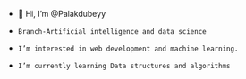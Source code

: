 - 👋 Hi, I’m @Palakdubeyy
-     Branch-Artificial intelligence and data science
-     I’m interested in web development and machine learning.
-     I’m currently learning Data structures and algorithms


<!---
Palakdubeyy/Palakdubeyy is a ✨ special ✨ repository because its `README.md` (this file) appears on your GitHub profile.
You can click the Preview link to take a look at your changes.
--->

